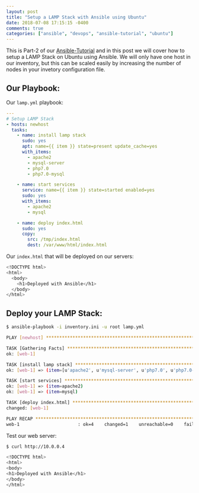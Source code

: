 ```yaml
---
layout: post
title: "Setup a LAMP Stack with Ansible using Ubuntu"
date: 2018-07-08 17:15:15 -0400
comments: true
categories: ["ansible", "devops", "ansible-tutorial", "ubuntu"]
---
```


This is Part-2 of our [Ansible-Tutorial](http://blog.ruanbekker.com/blog/categories/ansible-tutorial) and in this post we will cover how to setup a LAMP Stack on Ubuntu using Ansible. We will only have one host in our inventory, but this can be scaled easily by increasing the number of nodes in your invetory configuration file.

## Our Playbook:

Our `lamp.yml` playbook:

```yml lamp.yml
---
# Setup LAMP Stack
- hosts: newhost
  tasks:
    - name: install lamp stack
      sudo: yes
      apt: name={{ item }} state=present update_cache=yes
      with_items:
        - apache2
        - mysql-server
        - php7.0
        - php7.0-mysql

    - name: start services
      service: name={{ item }} state=started enabled=yes
      sudo: yes
      with_items:
        - apache2
        - mysql

    - name: deploy index.html
      sudo: yes
      copy:
        src: /tmp/index.html
        dest: /var/www/html/index.html
```

Our `index.html` that will be deployed on our servers:

```bash /tmp/index.html
<!DOCTYPE html>
<html>
  <body>
    <h1>Deployed with Ansible</h1>
  </body>
</html>
```

## Deploy your LAMP Stack:

```bash
$ ansible-playbook -i inventory.ini -u root lamp.yml

PLAY [newhost] ***************************************************************************************************************************

TASK [Gathering Facts] *******************************************************************************************************************
ok: [web-1]

TASK [install lamp stack] ****************************************************************************************************************
ok: [web-1] => (item=[u'apache2', u'mysql-server', u'php7.0', u'php7.0-mysql'])

TASK [start services] ********************************************************************************************************************
ok: [web-1] => (item=apache2)
ok: [web-1] => (item=mysql)

TASK [deploy index.html] *****************************************************************************************************************
changed: [web-1]

PLAY RECAP *******************************************************************************************************************************
web-1                      : ok=4    changed=1    unreachable=0    failed=0
```

Test our web server:

```bash
$ curl http://10.0.0.4

<!DOCTYPE html>
<html>
<body>
<h1>Deployed with Ansible</h1>
</body>
</html>
```

